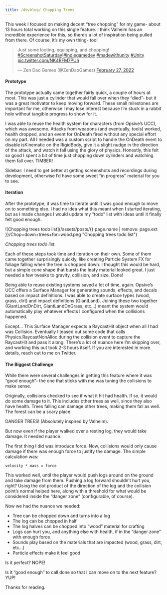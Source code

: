 ```yaml
---
title: /devblog/ Chopping Trees
---
```


This week I focused on making decent “tree chopping” for my game- about 13 hours total working on this single feature. I think Valheim has an incredible experience for this, so there’s a lot of inspiration being pulled from there. Of course, it’s my own thing- too!

<blockquote class="twitter-tweet" data-theme="dark"><p lang="en" dir="ltr">Just some looting, equipping, and chopping! <a href="https://twitter.com/hashtag/ScreenshotSaturday?src=hash&amp;ref_src=twsrc%5Etfw">#ScreenshotSaturday</a>!<a href="https://twitter.com/hashtag/indiegamedev?src=hash&amp;ref_src=twsrc%5Etfw">#indiegamedev</a> <a href="https://twitter.com/hashtag/madewithunity?src=hash&amp;ref_src=twsrc%5Etfw">#madewithunity</a> <a href="https://twitter.com/hashtag/Unity?src=hash&amp;ref_src=twsrc%5Etfw">#Unity</a> <a href="https://t.co/NK4RFM7PUh">pic.twitter.com/NK4RFM7PUh</a></p>&mdash; Zen Dao Games (@ZenDaoGames) <a href="https://twitter.com/ZenDaoGames/status/1497797782396018688?ref_src=twsrc%5Etfw">February 27, 2022</a></blockquote> <script async src="https://platform.twitter.com/widgets.js" charset="utf-8"></script>


#### Prototype

The prototype actually came together fairly quick, a couple of hours at most. This was just a cylinder that would fall over when they “died”- but it was a great motivator to keep moving forward. These small milestones are important for me, otherwise I may lose interest because I’m stuck in a rabbit hole without tangible progress to show for it.

I was able to reuse the health system for characters (from Opsive’s UCC), which was awesome. Attacks from weapons (and eventually, tools) worked, health dropped, and an event for OnDeath fired without any special effort on my part. All I needed was a custom script to handle the OnDeath event to disable isKinematic on the RigidBody, give it a slight nudge in the direction of the attack, and watch it fall using the glory of physics. Honestly, this felt so good I spent a bit of time just chopping down cylinders and watching them fall over. TIMBER!

Sidebar: I need to get better at getting screenshots and recordings during development, otherwise I’d have some sweet “in progress” material for you to see.

#### Iteration

After the prototype, it was time to iterate until it was good enough to move on to something else. I had no idea what this meant when I started iterating, but as I made changes I would update my “todo” list with ideas until it finally felt good enough.

![Chopping trees todo list](/assets/posts/{{ page.name | remove: page.ext }}/Chop+down+trees+for+wood.png "Chopping trees todo list")

*Chopping trees todo list.*

Each of these steps took time and iteration on their own. Some of them came together surprisingly quickly, like creating Particle System FX for foliage falling when the tree is chopped down. I thought this would be hard, but a simple cone shape that bursts the leafy material looked great. I just needed a few tweaks to gravity, collision, and size. Done!

Being able to reuse existing systems saved a lot of time, again. Opsive’s UCC offers a Surface Manager for generating sounds, effects, and decals based on impact definitions. I was able to create surface types (wood, grass, dirt) and impact definitions (GiantLand). Joining these two together (GiantLandOnDirt, GiantLandOnGrass, etc…) meant the system would automatically play whatever effects I configured when the collisions happened. 

Except… This Surface Manager expects a RaycastHit object when all I had was Collision. Eventually I teased out some code that calls Physics.RaycastNonAlloc during the collision event to capture the RaycastHit and pass it along. There’s a lot of nuance here I’m skipping over, and working this out took 2-3 hours itself. If you are interested in more details, reach out to me on Twitter.

#### The Biggest Challenge

While there were several challenges in getting this feature where it was “good enough”- the one that sticks with me was tuning the collisions to make sense.

Originally, collisions checked to see if what it hit had health. If so, it would do some damage to it. This includes other trees as well, since they also have health. Trees falling can damage other trees, making them fall as well. The forest can be a scary place. 

DANGER TREES! (Absolutely inspired by Valheim). 

But now even if the player walked over a resting log, they would take damage. It needed nuance.

The first thing I did was introduce force. Now, collisions would only cause damage if there was enough force to justify the damage. The simple calculation was:

    velocity * mass = force

This worked well, until the player would push logs around on the ground and take damage from them. Pushing a log forward shouldn’t hurt you, right? Using the dot product of the direction of the log and the collision point’s normal helped here, along with a threshold for what would be considered inside the “danger zone” (configurable, of course). 

Now we had the nuance we needed:

- Tree can be chopped down and turns into a log
- The log can be chopped in half
- The log halves can be chopped into “wood” material for crafting
- Logs can hurt you, and anything else with health, if in the “danger zone” with enough force
- Sounds play based on the materials that are impacted (wood, grass, dirt, etc…)
- Particle effects make it feel good

Is it perfect? NOPE!

Is it “good enough” to call done so that I can move on to the next feature? YUP!

Thanks for reading.